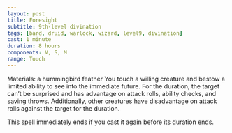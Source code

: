 ```yaml
---
layout: post
title: Foresight
subtitle: 9th-level divination
tags: [bard, druid, warlock, wizard, level9, divination]
cast: 1 minute
duration: 8 hours
components: V, S, M
range: Touch
---
```

Materials: a hummingbird feather
You touch a willing creature and bestow a limited ability to see into the immediate future. For the duration, the target can’t be surprised and has advantage on attack rolls, ability checks, and saving throws. Additionally, other creatures have disadvantage on attack rolls against the target for the duration.

This spell immediately ends if you cast it again before its duration ends.